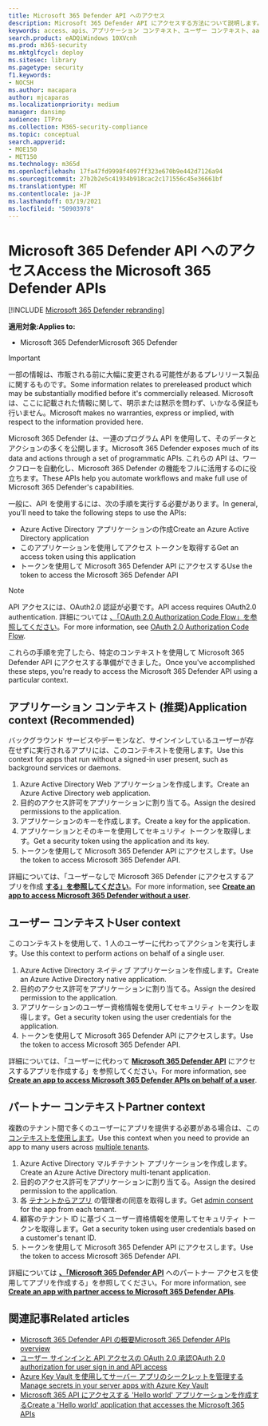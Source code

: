 ```yaml
---
title: Microsoft 365 Defender API へのアクセス
description: Microsoft 365 Defender API にアクセスする方法について説明します。
keywords: access、apis、アプリケーション コンテキスト、ユーザー コンテキスト、aad アプリケーション、アクセス トークン
search.product: eADQiWindows 10XVcnh
ms.prod: m365-security
ms.mktglfcycl: deploy
ms.sitesec: library
ms.pagetype: security
f1.keywords:
- NOCSH
ms.author: macapara
author: mjcaparas
ms.localizationpriority: medium
manager: dansimp
audience: ITPro
ms.collection: M365-security-compliance
ms.topic: conceptual
search.appverid:
- MOE150
- MET150
ms.technology: m365d
ms.openlocfilehash: 17fa47fd9998f4097ff323e670b9e442d7126a94
ms.sourcegitcommit: 27b2b2e5c41934b918cac2c171556c45e36661bf
ms.translationtype: MT
ms.contentlocale: ja-JP
ms.lasthandoff: 03/19/2021
ms.locfileid: "50903978"
---
```

# <a name="access-the-microsoft-365-defender-apis"></a><span data-ttu-id="f86bc-104">Microsoft 365 Defender API へのアクセス</span><span class="sxs-lookup"><span data-stu-id="f86bc-104">Access the Microsoft 365 Defender APIs</span></span>

[!INCLUDE [Microsoft 365 Defender rebranding](../includes/microsoft-defender.md)]

<span data-ttu-id="f86bc-105">**適用対象:**</span><span class="sxs-lookup"><span data-stu-id="f86bc-105">**Applies to:**</span></span>

- <span data-ttu-id="f86bc-106">Microsoft 365 Defender</span><span class="sxs-lookup"><span data-stu-id="f86bc-106">Microsoft 365 Defender</span></span>

> [!IMPORTANT]
> <span data-ttu-id="f86bc-107">一部の情報は、市販される前に大幅に変更される可能性があるプレリリース製品に関するものです。</span><span class="sxs-lookup"><span data-stu-id="f86bc-107">Some information relates to prereleased product which may be substantially modified before it's commercially released.</span></span> <span data-ttu-id="f86bc-108">Microsoft は、ここに記載された情報に関して、明示または黙示を問わず、いかなる保証も行いません。</span><span class="sxs-lookup"><span data-stu-id="f86bc-108">Microsoft makes no warranties, express or implied, with respect to the information provided here.</span></span>

<span data-ttu-id="f86bc-109">Microsoft 365 Defender は、一連のプログラム API を使用して、そのデータとアクションの多くを公開します。</span><span class="sxs-lookup"><span data-stu-id="f86bc-109">Microsoft 365 Defender exposes much of its data and actions through a set of programmatic APIs.</span></span> <span data-ttu-id="f86bc-110">これらの API は、ワークフローを自動化し、Microsoft 365 Defender の機能をフルに活用するのに役立ちます。</span><span class="sxs-lookup"><span data-stu-id="f86bc-110">These APIs help you automate workflows and make full use of Microsoft 365 Defender's capabilities.</span></span>

<span data-ttu-id="f86bc-111">一般に、API を使用するには、次の手順を実行する必要があります。</span><span class="sxs-lookup"><span data-stu-id="f86bc-111">In general, you'll need to take the following steps to use the APIs:</span></span>

- <span data-ttu-id="f86bc-112">Azure Active Directory アプリケーションの作成</span><span class="sxs-lookup"><span data-stu-id="f86bc-112">Create an Azure Active Directory application</span></span>
- <span data-ttu-id="f86bc-113">このアプリケーションを使用してアクセス トークンを取得する</span><span class="sxs-lookup"><span data-stu-id="f86bc-113">Get an access token using this application</span></span>
- <span data-ttu-id="f86bc-114">トークンを使用して Microsoft 365 Defender API にアクセスする</span><span class="sxs-lookup"><span data-stu-id="f86bc-114">Use the token to access the Microsoft 365 Defender API</span></span>

> [!NOTE]
> <span data-ttu-id="f86bc-115">API アクセスには、OAuth2.0 認証が必要です。</span><span class="sxs-lookup"><span data-stu-id="f86bc-115">API access requires OAuth2.0 authentication.</span></span> <span data-ttu-id="f86bc-116">詳細については [、「OAuth 2.0 Authorization Code Flow」を参照してください](/azure/active-directory/develop/active-directory-v2-protocols-oauth-code)。</span><span class="sxs-lookup"><span data-stu-id="f86bc-116">For more information, see [OAuth 2.0 Authorization Code Flow](/azure/active-directory/develop/active-directory-v2-protocols-oauth-code).</span></span>

<span data-ttu-id="f86bc-117">これらの手順を完了したら、特定のコンテキストを使用して Microsoft 365 Defender API にアクセスする準備ができました。</span><span class="sxs-lookup"><span data-stu-id="f86bc-117">Once you've accomplished these steps, you're ready to access the Microsoft 365 Defender API using a particular context.</span></span>

## <a name="application-context-recommended"></a><span data-ttu-id="f86bc-118">アプリケーション コンテキスト (推奨)</span><span class="sxs-lookup"><span data-stu-id="f86bc-118">Application context (Recommended)</span></span>

<span data-ttu-id="f86bc-119">バックグラウンド サービスやデーモンなど、サインインしているユーザーが存在せずに実行されるアプリには、このコンテキストを使用します。</span><span class="sxs-lookup"><span data-stu-id="f86bc-119">Use this context for apps that run without a signed-in user present, such as background services or daemons.</span></span>

1. <span data-ttu-id="f86bc-120">Azure Active Directory Web アプリケーションを作成します。</span><span class="sxs-lookup"><span data-stu-id="f86bc-120">Create an Azure Active Directory web application.</span></span>
2. <span data-ttu-id="f86bc-121">目的のアクセス許可をアプリケーションに割り当てる。</span><span class="sxs-lookup"><span data-stu-id="f86bc-121">Assign the desired permissions to the application.</span></span>
3. <span data-ttu-id="f86bc-122">アプリケーションのキーを作成します。</span><span class="sxs-lookup"><span data-stu-id="f86bc-122">Create a key for the application.</span></span>
4. <span data-ttu-id="f86bc-123">アプリケーションとそのキーを使用してセキュリティ トークンを取得します。</span><span class="sxs-lookup"><span data-stu-id="f86bc-123">Get a security token using the application and its key.</span></span>
5. <span data-ttu-id="f86bc-124">トークンを使用して Microsoft 365 Defender API にアクセスします。</span><span class="sxs-lookup"><span data-stu-id="f86bc-124">Use the token to access  Microsoft 365 Defender API.</span></span>

<span data-ttu-id="f86bc-125">詳細については、「ユーザーなしで Microsoft 365 Defender にアクセスするアプリを作成 **[する」を参照してください](api-create-app-web.md)**。</span><span class="sxs-lookup"><span data-stu-id="f86bc-125">For more information, see **[Create an app to access Microsoft 365 Defender without a user](api-create-app-web.md)**.</span></span>

## <a name="user-context"></a><span data-ttu-id="f86bc-126">ユーザー コンテキスト</span><span class="sxs-lookup"><span data-stu-id="f86bc-126">User context</span></span>

<span data-ttu-id="f86bc-127">このコンテキストを使用して、1 人のユーザーに代わってアクションを実行します。</span><span class="sxs-lookup"><span data-stu-id="f86bc-127">Use this context to perform actions on behalf of a single user.</span></span>

1. <span data-ttu-id="f86bc-128">Azure Active Directory ネイティブ アプリケーションを作成します。</span><span class="sxs-lookup"><span data-stu-id="f86bc-128">Create an Azure Active Directory native application.</span></span>
2. <span data-ttu-id="f86bc-129">目的のアクセス許可をアプリケーションに割り当てる。</span><span class="sxs-lookup"><span data-stu-id="f86bc-129">Assign the desired permission to the application.</span></span>
3. <span data-ttu-id="f86bc-130">アプリケーションのユーザー資格情報を使用してセキュリティ トークンを取得します。</span><span class="sxs-lookup"><span data-stu-id="f86bc-130">Get a security token using the user credentials for the application.</span></span>
4. <span data-ttu-id="f86bc-131">トークンを使用して Microsoft 365 Defender API にアクセスします。</span><span class="sxs-lookup"><span data-stu-id="f86bc-131">Use the token to access  Microsoft 365 Defender API.</span></span>

<span data-ttu-id="f86bc-132">詳細については、「ユーザーに代わって **[Microsoft 365 Defender API](api-create-app-user-context.md)** にアクセスするアプリを作成する」を参照してください。</span><span class="sxs-lookup"><span data-stu-id="f86bc-132">For more information, see **[Create an app to access Microsoft 365 Defender APIs on behalf of a user](api-create-app-user-context.md)**.</span></span>

## <a name="partner-context"></a><span data-ttu-id="f86bc-133">パートナー コンテキスト</span><span class="sxs-lookup"><span data-stu-id="f86bc-133">Partner context</span></span>

<span data-ttu-id="f86bc-134">複数のテナント間で多くのユーザーにアプリを提供する必要がある場合は、この [コンテキストを使用します](/azure/active-directory/develop/single-and-multi-tenant-apps)。</span><span class="sxs-lookup"><span data-stu-id="f86bc-134">Use this context when you need to provide an app to many users across [multiple tenants](/azure/active-directory/develop/single-and-multi-tenant-apps).</span></span>

1. <span data-ttu-id="f86bc-135">Azure Active Directory マルチテナント アプリケーションを作成します。</span><span class="sxs-lookup"><span data-stu-id="f86bc-135">Create an Azure Active Directory multi-tenant application.</span></span>
2. <span data-ttu-id="f86bc-136">目的のアクセス許可をアプリケーションに割り当てる。</span><span class="sxs-lookup"><span data-stu-id="f86bc-136">Assign the desired permission to the application.</span></span>
3. <span data-ttu-id="f86bc-137">各 [テナントからアプリ](/azure/active-directory/develop/v2-permissions-and-consent#requesting-consent-for-an-entire-tenant) の管理者の同意を取得します。</span><span class="sxs-lookup"><span data-stu-id="f86bc-137">Get [admin consent](/azure/active-directory/develop/v2-permissions-and-consent#requesting-consent-for-an-entire-tenant) for the app from each tenant.</span></span>
4. <span data-ttu-id="f86bc-138">顧客のテナント ID に基づくユーザー資格情報を使用してセキュリティ トークンを取得します。</span><span class="sxs-lookup"><span data-stu-id="f86bc-138">Get a security token using user credentials based on a customer's tenant ID.</span></span>
5. <span data-ttu-id="f86bc-139">トークンを使用して Microsoft 365 Defender API にアクセスします。</span><span class="sxs-lookup"><span data-stu-id="f86bc-139">Use the token to access  Microsoft 365 Defender API.</span></span>

<span data-ttu-id="f86bc-140">詳細については **[、「Microsoft 365 Defender API](api-partner-access.md)** へのパートナー アクセスを使用してアプリを作成する」を参照してください。</span><span class="sxs-lookup"><span data-stu-id="f86bc-140">For more information, see **[Create an app with partner access to Microsoft 365 Defender APIs](api-partner-access.md)**.</span></span>

## <a name="related-articles"></a><span data-ttu-id="f86bc-141">関連記事</span><span class="sxs-lookup"><span data-stu-id="f86bc-141">Related articles</span></span>

- [<span data-ttu-id="f86bc-142">Microsoft 365 Defender API の概要</span><span class="sxs-lookup"><span data-stu-id="f86bc-142">Microsoft 365 Defender APIs overview</span></span>](api-overview.md)
- [<span data-ttu-id="f86bc-143">ユーザー サインインと API アクセスの OAuth 2.0 承認</span><span class="sxs-lookup"><span data-stu-id="f86bc-143">OAuth 2.0 authorization for user sign in and API access</span></span>](/azure/active-directory/develop/active-directory-v2-protocols-oauth-code)
- [<span data-ttu-id="f86bc-144">Azure Key Vault を使用してサーバー アプリのシークレットを管理する</span><span class="sxs-lookup"><span data-stu-id="f86bc-144">Manage secrets in your server apps with Azure Key Vault</span></span>](/learn/modules/manage-secrets-with-azure-key-vault/)
- [<span data-ttu-id="f86bc-145">Microsoft 365 API にアクセスする 'Hello world' アプリケーションを作成する</span><span class="sxs-lookup"><span data-stu-id="f86bc-145">Create a 'Hello world' application that accesses the Microsoft 365 APIs</span></span>](api-hello-world.md)